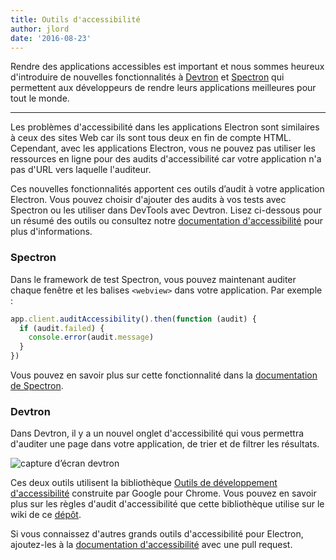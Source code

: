```yaml
---
title: Outils d'accessibilité
author: jlord
date: '2016-08-23'
---
```


Rendre des applications accessibles est important et nous sommes heureux d'introduire de nouvelles fonctionnalités à [Devtron](https://electronjs.org/devtron) et [Spectron](https://electronjs.org/spectron) qui permettent aux développeurs de rendre leurs applications meilleures pour tout le monde.

---

Les problèmes d'accessibilité dans les applications Electron sont similaires à ceux des sites Web car ils sont tous deux en fin de compte HTML. Cependant, avec les applications Electron, vous ne pouvez pas utiliser les ressources en ligne pour des audits d'accessibilité car votre application n'a pas d'URL vers laquelle l'auditeur.

Ces nouvelles fonctionnalités apportent ces outils d’audit à votre application Electron. Vous pouvez choisir d'ajouter des audits à vos tests avec Spectron ou les utiliser dans DevTools avec Devtron. Lisez ci-dessous pour un résumé des outils ou consultez notre [documentation d'accessibilité](https://electronjs.org/docs/tutorial/accessibility/) pour plus d'informations.

### Spectron

Dans le framework de test Spectron, vous pouvez maintenant auditer chaque fenêtre et les balises `<webview>` dans votre application. Par exemple :

```javascript
app.client.auditAccessibility().then(function (audit) {
  if (audit.failed) {
    console.error(audit.message)
  }
})
```

Vous pouvez en savoir plus sur cette fonctionnalité dans la [documentation de Spectron](https://github.com/electron/spectron#accessibility-testing).

### Devtron

Dans Devtron, il y a un nouvel onglet d'accessibilité qui vous permettra d'auditer une page dans votre application, de trier et de filtrer les résultats.

![capture d’écran devtron](https://cloud.githubusercontent.com/assets/1305617/17156618/9f9bcd72-533f-11e6-880d-389115f40a2a.png)

Ces deux outils utilisent la bibliothèque [Outils de développement d'accessibilité](https://github.com/GoogleChrome/accessibility-developer-tools) construite par Google pour Chrome. Vous pouvez en savoir plus sur les règles d'audit d'accessibilité que cette bibliothèque utilise sur le wiki de ce [dépôt](https://github.com/GoogleChrome/accessibility-developer-tools/wiki/Audit-Rules).

Si vous connaissez d'autres grands outils d'accessibilité pour Electron, ajoutez-les à la [documentation d'accessibilité](https://electronjs.org/docs/tutorial/accessibility/) avec une pull request.

